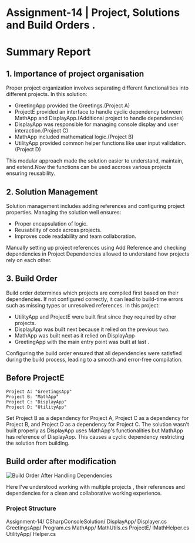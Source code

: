 # Assignment-14 | Project, Solutions and Build Orders .

# Summary Report
## 1. Importance of project organisation

Proper project organization involves separating different functionalities into different projects.
In this solution:
- GreetingApp provided the Greetings.(Project A)
- ProjectE provided an interface to handle cyclic dependency between MathApp and DisplayApp.(Additional project to handle dependencies)
- DisplayApp was responsible for managing console display and user interaction.(Project C)
- MathApp included mathematical logic.(Project B)
- UtilityApp provided common helper functions like user input validation.(Project D)

This modular approach made the solution easier to understand, maintain, and extend.Now the functions can be used accross various projects ensuring reusability. 

## 2. Solution Management

Solution management includes adding references and configuring project properties. 
Managing the solution well ensures:

- Proper encapsulation of logic.
- Reusability of code across projects.
- Improves code readability and team collaboration.

Manually setting up project references using Add Reference and checking dependencies in Project Dependencies allowed to understand how projects rely on each other.

## 3. Build Order

Build order determines which projects are compiled first based on their dependencies. If not configured correctly, it can lead to build-time errors such as missing types or unresolved references.
In this project:
- UtilityApp and ProjectE were built first since they required by other projects.
- DisplayApp was built next because it relied on the previous two.
- MathApp was built next as it relied on DisplayApp
- GreetingApp with the main entry point was built at last .

Configuring the build order ensured that all dependencies were satisfied during the build process, leading to a smooth and error-free compilation.

## Before ProjectE
    Project A: "GreetingsApp" 
    Project B: "MathApp" 
    Project C: "DisplayApp" 
    Project D: "UtilityApp" 
Set Project B as a dependency for Project A, Project C as a dependency for Project B, and Project D as a dependency for Project C.
The solution wasn't built properly as DisplayApp uses MathApp's functionalities but MathApp has reference of DisplayApp.
This causes a cyclic dependency restricting the solution from building.


## Build order after modification
![Build Order After Handling Dependencies](image.png)

Here
I've understood working with multiple projects , their references and dependencies for a clean and collaborative working experience.
### Project Structure
 Assignment-14/
    CSharpConsoleSolution/
        DisplayApp/
          Displayer.cs
        GreetingsApp/
          Program.cs
        MathApp/
          MathUtils.cs
        ProjectE/
          IMathHelper.cs
        UtilityApp/
          Helper.cs

